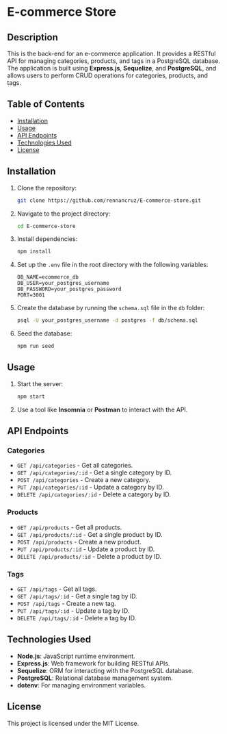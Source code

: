 # E-commerce Store

## Description
This is the back-end for an e-commerce application. It provides a RESTful API for managing categories, products, and tags in a PostgreSQL database. The application is built using **Express.js**, **Sequelize**, and **PostgreSQL**, and allows users to perform CRUD operations for categories, products, and tags.

## Table of Contents
- [Installation](#installation)
- [Usage](#usage)
- [API Endpoints](#api-endpoints)
- [Technologies Used](#technologies-used)
- [License](#license)

## Installation

1. Clone the repository:
   ```bash
   git clone https://github.com/rennancruz/E-commerce-store.git
   ```

2. Navigate to the project directory:
   ```bash
   cd E-commerce-store
   ```

3. Install dependencies:
   ```bash
   npm install
   ```

4. Set up the `.env` file in the root directory with the following variables:
   ```env
   DB_NAME=ecommerce_db
   DB_USER=your_postgres_username
   DB_PASSWORD=your_postgres_password
   PORT=3001
   ```

5. Create the database by running the `schema.sql` file in the `db` folder:
   ```bash
   psql -U your_postgres_username -d postgres -f db/schema.sql
   ```

6. Seed the database:
   ```bash
   npm run seed
   ```

## Usage

1. Start the server:
   ```bash
   npm start
   ```

2. Use a tool like **Insomnia** or **Postman** to interact with the API.

## API Endpoints

### Categories
- `GET /api/categories` - Get all categories.
- `GET /api/categories/:id` - Get a single category by ID.
- `POST /api/categories` - Create a new category.
- `PUT /api/categories/:id` - Update a category by ID.
- `DELETE /api/categories/:id` - Delete a category by ID.

### Products
- `GET /api/products` - Get all products.
- `GET /api/products/:id` - Get a single product by ID.
- `POST /api/products` - Create a new product.
- `PUT /api/products/:id` - Update a product by ID.
- `DELETE /api/products/:id` - Delete a product by ID.

### Tags
- `GET /api/tags` - Get all tags.
- `GET /api/tags/:id` - Get a single tag by ID.
- `POST /api/tags` - Create a new tag.
- `PUT /api/tags/:id` - Update a tag by ID.
- `DELETE /api/tags/:id` - Delete a tag by ID.

## Technologies Used

- **Node.js**: JavaScript runtime environment.
- **Express.js**: Web framework for building RESTful APIs.
- **Sequelize**: ORM for interacting with the PostgreSQL database.
- **PostgreSQL**: Relational database management system.
- **dotenv**: For managing environment variables.

## License

This project is licensed under the MIT License.
